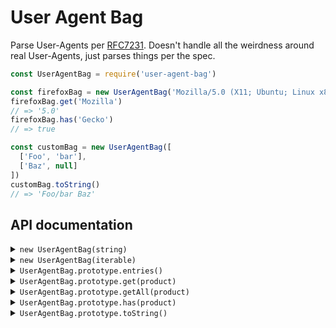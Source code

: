 User Agent Bag
==============

Parse User-Agents per [RFC7231](https://tools.ietf.org/html/rfc7231#section-5.5.3). Doesn't handle all the weirdness around real User-Agents, just parses things per the spec.

```js
const UserAgentBag = require('user-agent-bag')

const firefoxBag = new UserAgentBag('Mozilla/5.0 (X11; Ubuntu; Linux x86_64; rv:47.0) Gecko/20100101 Firefox/47.0')
firefoxBag.get('Mozilla')
// => '5.0'
firefoxBag.has('Gecko')
// => true

const customBag = new UserAgentBag([
  ['Foo', 'bar'],
  ['Baz', null]
])
customBag.toString()
// => 'Foo/bar Baz'
```

API documentation
-----------------

<details>
<summary><code>new UserAgentBag(string)</code></summary>

Creates a new `UserAgentBag` by parsing `string` as a User-Agent per [RFC7231](https://tools.ietf.org/html/rfc7231#section-5.5.3). `string` must have a length of 256 characters or less (this limit may be configurable in the future). If there are any errors in parsing, the bag will be empty.

```js
const validBag = new UserAgentBag('Foo/1.2')
validBag.get('Foo')
// => '1.2'

const invalidStringBag = new UserAgentBag('Foo/1.2 IsInvalidBecauseVersionIsMissing/')
invalidStringBag.get('Foo')
// => undefined
```
</details>

<details>
<summary><code>new UserAgentBag(iterable)</code></summary>

Creates a new `UserAgentBag` from `iterable`. Elements of `iterable` are key-value pairs.

```js
const bagFromEntries = new UserAgentBag([
  ['Foo', '1.2'],
  ['Bar', null]
])
bagFromEntries.toString()
// => 'Foo/1.2 Bar'

const myMap = new Map()
myMap.set('Baz', '5')
myMap.set('Qux', '6')
const bagFromMap = new UserAgentBag(myMap)
bagFromMap.toString()
// => 'Baz/5 Qux/6'
```
</details>

<details>
<summary><code>UserAgentBag.prototype.entries()</code></summary>

Returns an iterable yielding each of the product-version pairs in the bag. Like `Map.prototype.entries`.

```js
const bag = new UserAgentBag('Foo/1.2 Bar Baz/3.4')

for (const [product, version] of bag.entries()) {
  console.log(product + ' version ' + version)
}
// Logs:
// Foo version 1.2
// Bar version null
// Baz version 3.4
```
</details>

<details>
<summary><code>UserAgentBag.prototype.get(product)</code></summary>

Returns the version of the product. If `product` is in the bag multiple times, only the first value is returned. If no version is specified, `null` is returned. If the product is missing from the bag, `undefined` is returned.

```js
const bag = new UserAgentBag('Foo/1.2 Bar/4.5 Bar/6.7 Baz')

bag.get('Foo')
// => '1.2'

bag.get('Bar')
// => '4.5'

bag.get('Baz')
// => null

bag.get('missing')
// => undefined

bag.get('foo')
// => undefined
```
</details>

<details>
<summary><code>UserAgentBag.prototype.getAll(product)</code></summary>

Returns all specified versions of the product as an array. `null` represents the absence of a version. If the product is missing from the bag, the empty array is returned.

```js
const bag = new UserAgentBag('Foo/1.2 Bar/4.5 Bar/null')

bag.getAll('Foo')
// => ['1.2']

bag.getAll('Bar')
// => ['4.5', null]

bag.get('missing')
// => []
```
</details>

<details>
<summary><code>UserAgentBag.prototype.has(product)</code></summary>

Returns `true` if `product` is in the bag, `false` otherwise.

```js
const bag = new UserAgentBag('Foo/1.2 Bar')

bag.has('Foo')
// => true

bag.has('Bar')
// => true

bag.has('missing')
// => false
```
</details>

<details>
<summary><code>UserAgentBag.prototype.toString()</code></summary>

Converts the bag to a string. Useful when constructing your own User-Agents.

```js
const bag = new UserAgentBag([
  ['Foo', '1.2'],
  ['Bar', null]
])
bag.toString()
// => 'Foo/1.2 Bar'
```
</details>

